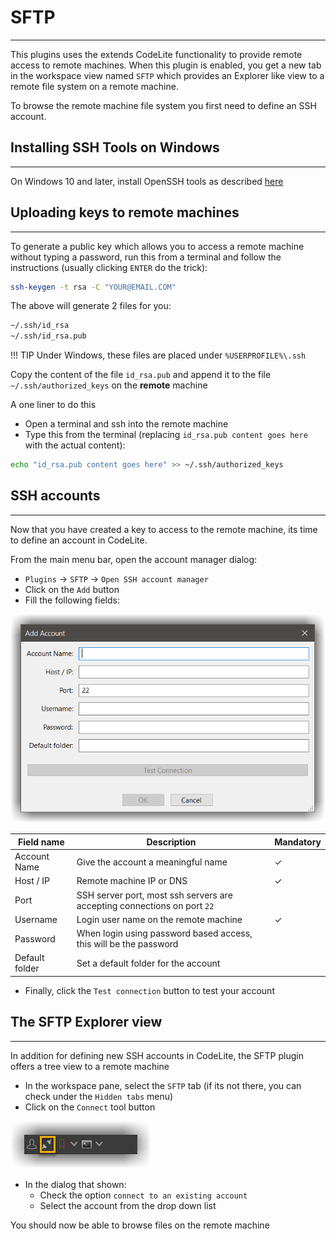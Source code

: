 # SFTP
---

This plugins uses the extends CodeLite functionality to provide remote access to remote machines.
When this plugin is enabled, you get a new tab in the workspace view named `SFTP` which provides an Explorer
like view to a remote file system on a remote machine.

To browse the remote machine file system you first need to define an SSH account.

## Installing SSH Tools on Windows
---

On Windows 10 and later, install OpenSSH tools as described [here][1]

## Uploading keys to remote machines
---

To generate a public key which allows you to access a remote machine without typing a password, run this from a terminal 
and follow the instructions (usually clicking `ENTER` do the trick):

```bash
ssh-keygen -t rsa -C "YOUR@EMAIL.COM"
```

The above will generate 2 files for you:

```bash
~/.ssh/id_rsa
~/.ssh/id_rsa.pub
```
!!! TIP
    Under Windows, these files are placed under `%USERPROFILE%\.ssh`
    
Copy the content of the file `id_rsa.pub` and append it to the file `~/.ssh/authorized_keys` on the **remote** machine

A one liner to do this

- Open a terminal and ssh into the remote machine
- Type this from the terminal (replacing `id_rsa.pub content goes here` with the actual content):

```bash
echo "id_rsa.pub content goes here" >> ~/.ssh/authorized_keys
```

## SSH accounts
---

Now that you have created a key to access to the remote machine, its time to define an account in CodeLite.

From the main menu bar, open the account manager dialog:


- `Plugins` -> `SFTP` -> `Open SSH account manager`
- Click on the `Add` button
- Fill the following fields:

![SSH account dialog](ssh_account_manager_dialog.png)

Field name | Description | Mandatory 
-----------|-------------|------------
Account Name| Give the account a meaningful name |&check;
Host / IP | Remote machine IP or DNS |  &check;
Port | SSH server port, most ssh servers are accepting connections on port `22`|
Username | Login user name on the remote machine |  &check;
Password | When login using password based access, this will be the password | 
Default folder | Set a default folder for the account |

- Finally, click the `Test connection` button to test your account

## The SFTP Explorer view
---

In addition for defining new SSH accounts in CodeLite, the SFTP plugin offers a tree view to a remote machine

- In the workspace pane, select the `SFTP` tab (if its not there, you can check under the `Hidden tabs` menu)
- Click on the `Connect` tool button 

![](sftp_toolbar.png)

- In the dialog that shown:
    - Check the option `connect to an existing account`
    - Select the account from the drop down list
    
You should now be able to browse files on the remote machine

[1]: https://docs.microsoft.com/en-us/windows-server/administration/openssh/openssh_install_firstuse